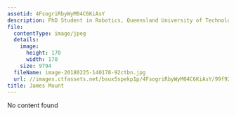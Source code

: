 ```yaml
---
assetid: 4FsogriRbyWyM04C6KiAsY
description: PhD Student in Robotics, Queensland University of Technology
file:
  contentType: image/jpeg
  details:
    image:
      height: 170
      width: 170
    size: 9794
  fileName: image-20180225-140178-92ctbn.jpg
  url: //images.ctfassets.net/bsux5spekp1p/4FsogriRbyWyM04C6KiAsY/99f9265b07d35599feb8fc9969fd38ee/image-20180225-140178-92ctbn.jpg
title: James Mount
---
```

No content found